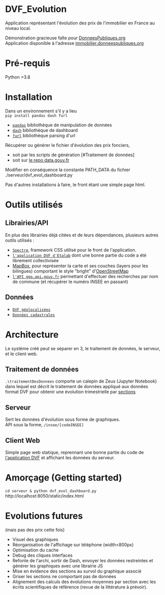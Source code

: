 # DVF_Evolution
Application représentant l'évolution des prix de l'immobilier en France au niveau local.

Démonstration gracieuse faîte pour <a href="https://donneespubliques.org">DonneesPubliques.org</a><br>
Application disponible à l'adresse <a href="https://immobilier.donneespubliques.org">immobilier.donneespubliques.org</a>


# Pré-requis
Python >3.8

# Installation

Dans un environnement s'il y a lieu <br/>
`pip install pandas dash furl`
- <a href="https://pandas.pydata.org/">`pandas`</a> bibliothèque de manipulation de données
- <a href="https://dash.plotly.com/">`dash`</a> bibliothèque de dashboard
- <a href="https://github.com/gruns/furl">`furl`</a> bibliothèque parsing d'url

Récupérer ou générer le fichier d'évolution des prix fonciers, 
- soit par les scripts de génération [#Traitement de données]
- soit sur <a href="https://www.data.gouv.fr/fr/datasets/evolution-des-prix-de-du-foncier-en-france/">le repo data.gouv.fr</a>

Modifier en conséquence la constante PATH_DATA du fichier ./serveur/dvf_evol_dashboard.py


Pas d'autres installations à faire, le front étant une simple page html.

# Outils utilisés

## Librairies/API
En plus des librairies déjà citées et de leurs dépendances, plusieurs autres outils utilisés :
- <a href="https://picturepan2.github.io/spectre">`Spectre`</a>, framework CSS utilisé pour le front de l'application.
- <a href="https://github.com/etalab/DVF-app">`l'application DVF d'Etalab`</a> dont une bonne partie du code a été librement collectivisée
- <a href="https://www.mapbox.com/">MapBox</a>, pour représenter la carte et ses couches (layers pour les bilingues) comportant le style "bright" d'<a href="https://www.openstreetmap.org">OpenStreetMap</a>
- <a href="https://geo.api.gouv.fr/decoupage-administratif/communes">`l'API geo.api.gouv.fr`</a> permettant d'effectuer des recherches par nom de commune (et récupérer le numéro INSEE en passant)

## Données
- <a href="https://www.data.gouv.fr/fr/datasets/demandes-de-valeurs-foncieres-geolocalisees/">`DVF géolocalisées`</a>
- <a href="https://cadastre.data.gouv.fr/data/etalab-cadastre">`Données cadastrales`</a>

# Architecture

Le système créé peut se séparer en 3, le traitement de données, le serveur, et le client web.

## Traitement de données
`.\traitementDesDonnees` comporte un calepin de Zeus (Jupyter Notebook) dans lequel est décrit le traitement de données appliqué aux données format DVF pour obtenir une évolution trimestrielle par <a href="https://www.geoportail.gouv.fr/donnees/sections-cadastrales">sections</a>

## Serveur
Sert les données d'évolution sous forme de graphiques.<br/>
API sous la forme, `/insee/[codeINSEE]`


## Client Web
Simple page web statique, reprennant une bonne partie du code de <a href="https://app.dvf.etalab.gouv.fr/">l'application DVF</a> et affichant les données du serveur.

# Amorçage (Getting started)
`
cd serveur &
python dvf_evol_dashboard.py
`
http://localhost:8050/static/index.html


# Evolutions futures

(mais pas des prix cette fois)
- Visuel des graphiques
- Réorganisation de l'affichage sur téléphone (width<800px)
- Optimisation du cache
- Debug des cliques interfaces
- Refonte de l'archi, sortir de Dash, envoyer les données restreintes et générer les graphiques avec une librairie JS
- Mise en évidence des sections au survol du graphique associé
- Griser les sections ne comportant pas de données
- Alignement des calculs des évolutions moyennes par section avec les écrits scientifiques de référence (revue de la littérature à prévoir).
